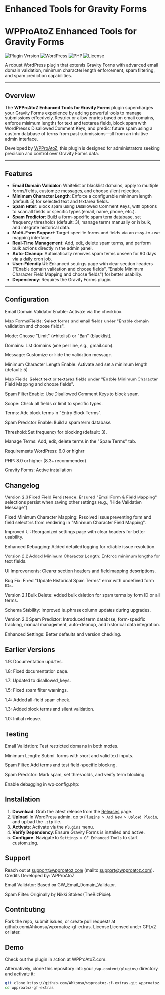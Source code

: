 # Enhanced Tools for Gravity Forms 
# WPProAtoZ Enhanced Tools for Gravity Forms

![Plugin Version](https://img.shields.io/badge/version-2.3-blue.svg) ![WordPress](https://img.shields.io/badge/WordPress-6.0%2B-blue.svg) ![PHP](https://img.shields.io/badge/PHP-8.0%2B-blue.svg) ![License](https://img.shields.io/badge/license-GPLv2-green.svg)

A robust WordPress plugin that extends Gravity Forms with advanced email domain validation, minimum character length enforcement, spam filtering, and spam prediction capabilities.

---

## Overview

The **WPProAtoZ Enhanced Tools for Gravity Forms** plugin supercharges your Gravity Forms experience by adding powerful tools to manage submissions effectively. Restrict or allow entries based on email domains, enforce minimum lengths for text and textarea fields, block spam with WordPress’s Disallowed Comment Keys, and predict future spam using a custom database of terms from past submissions—all from an intuitive admin interface.

Developed by [WPProAtoZ](https://wpproatoz.com), this plugin is designed for administrators seeking precision and control over Gravity Forms data.

---

## Features

- **Email Domain Validator**: Whitelist or blacklist domains, apply to multiple forms/fields, customize messages, and choose silent rejection.
- **Minimum Character Length**: Enforce a configurable minimum length (default: 5) for selected text and textarea fields.
- **Spam Filter**: Block spam using Disallowed Comment Keys, with options to scan all fields or specific types (email, name, phone, etc.).
- **Spam Predictor**: Build a form-specific spam term database, set frequency thresholds (default: 3), manage terms manually or in bulk, and integrate historical data.
- **Multi-Form Support**: Target specific forms and fields via an easy-to-use mapping interface.
- **Real-Time Management**: Add, edit, delete spam terms, and perform bulk actions directly in the admin panel.
- **Auto-Cleanup**: Automatically removes spam terms unseen for 90 days via a daily cron job.
- **User-Friendly UI**: Enhanced settings page with clear section headers ("Enable domain validation and choose fields", "Enable Minimum Character Field Mapping and choose fields") for better usability.
- **Dependency**: Requires the Gravity Forms plugin.

---
## Configuration
Email Domain Validator
Enable: Activate via the checkbox.

Map Forms/Fields: Select forms and email fields under "Enable domain validation and choose fields".

Mode: Choose "Limit" (whitelist) or "Ban" (blacklist).

Domains: List domains (one per line, e.g., gmail.com).

Message: Customize or hide the validation message.

Minimum Character Length
Enable: Activate and set a minimum length (default: 5).

Map Fields: Select text or textarea fields under "Enable Minimum Character Field Mapping and choose fields".

Spam Filter
Enable: Use Disallowed Comment Keys to block spam.

Scope: Check all fields or limit to specific types.

Terms: Add block terms in "Entry Block Terms".

Spam Predictor
Enable: Build a spam term database.

Threshold: Set frequency for blocking (default: 3).

Manage Terms: Add, edit, delete terms in the "Spam Terms" tab.

Requirements
WordPress: 6.0 or higher

PHP: 8.0 or higher (8.3+ recommended)

Gravity Forms: Active installation

## Changelog
Version 2.3
Fixed Field Persistence: Ensured "Email Form & Field Mapping" selections persist when saving other settings (e.g., "Hide Validation Message").

Fixed Minimum Character Mapping: Resolved issue preventing form and field selectors from rendering in "Minimum Character Field Mapping".

Improved UI: Reorganized settings page with clear headers for better usability.

Enhanced Debugging: Added detailed logging for reliable issue resolution.

Version 2.2
Added Minimum Character Length: Enforce minimum lengths for text fields.

UI Improvements: Clearer section headers and field mapping descriptions.

Bug Fix: Fixed "Update Historical Spam Terms" error with undefined form IDs.

Version 2.1
Bulk Delete: Added bulk deletion for spam terms by form ID or all terms.

Schema Stability: Improved is_phrase column updates during upgrades.

Version 2.0
Spam Predictor: Introduced term database, form-specific tracking, manual management, auto-cleanup, and historical data integration.

Enhanced Settings: Better defaults and version checking.

## Earlier Versions
1.9: Documentation updates.

1.8: Fixed documentation page.

1.7: Updated to disallowed_keys.

1.5: Fixed spam filter warnings.

1.4: Added all-field spam check.

1.3: Added block terms and silent validation.

1.0: Initial release.

## Testing
Email Validation: Test restricted domains in both modes.

Minimum Length: Submit forms with short and valid text inputs.

Spam Filter: Add terms and test field-specific blocking.

Spam Predictor: Mark spam, set thresholds, and verify term blocking.

Enable debugging in wp-config.php:


## Installation

1. **Download**: Grab the latest release from the [Releases](https://github.com/Ahkonsu/wpproatoz-gf-extras/releases) page.
2. **Upload**: In WordPress admin, go to `Plugins > Add New > Upload Plugin`, and upload the `.zip` file.
3. **Activate**: Activate via the `Plugins` menu.
4. **Verify Dependency**: Ensure Gravity Forms is installed and active.
5. **Configure**: Navigate to `Settings > GF Enhanced Tools` to start customizing.

## Support
Reach out at support@wpproatoz.com (mailto:support@wpproatoz.com).
Credits
Developed by: WPProAtoZ

Email Validator: Based on GW_Email_Domain_Validator.

Spam Filter: Originally by Nikki Stokes (TheBizPixie).

## Contributing
Fork the repo, submit issues, or create pull requests at github.com/Ahkonsu/wpproatoz-gf-extras.
License
Licensed under GPLv2 or later.
## Demo
Check out the plugin in action at WPProAtoZ.com.



Alternatively, clone this repository into your `/wp-content/plugins/` directory and activate it:
```bash
git clone https://github.com/Ahkonsu/wpproatoz-gf-extras.git wpproatoz-gf-extras
cd wpproatoz-gf-extras
